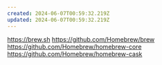 ```yaml
---
created: 2024-06-07T00:59:32.219Z
updated: 2024-06-07T00:59:32.219Z
---
```

https://brew.sh
https://github.com/Homebrew/brew
https://github.com/Homebrew/homebrew-core
https://github.com/Homebrew/homebrew-cask